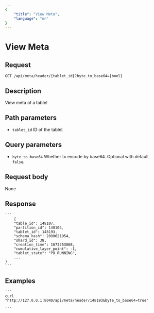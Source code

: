 ```yaml
---
{
    "title": "View Meta",
    "language": "en"
}
---
```


<!-- 
Licensed to the Apache Software Foundation (ASF) under one
or more contributor license agreements.  See the NOTICE file
distributed with this work for additional information
regarding copyright ownership.  The ASF licenses this file
to you under the Apache License, Version 2.0 (the
"License"); you may not use this file except in compliance
with the License.  You may obtain a copy of the License at

  http://www.apache.org/licenses/LICENSE-2.0

Unless required by applicable law or agreed to in writing,
software distributed under the License is distributed on an
"AS IS" BASIS, WITHOUT WARRANTIES OR CONDITIONS OF ANY
KIND, either express or implied.  See the License for the
specific language governing permissions and limitations
under the License.
-->

# View Meta

## Request

`GET /api/meta/header/{tablet_id}?byte_to_base64={bool}`

## Description

View meta of a tablet

## Path parameters

* `tablet_id`
    ID of the tablet

## Query parameters

* `byte_to_base64`
    Whether to encode by base64. Optional with default `false`.

## Request body

None

## Response

    ```
        {
        "table_id": 148107,
        "partition_id": 148104,
        "tablet_id": 148193,
        "schema_hash": 2090621954,
        "shard_id": 38,
        "creation_time": 1673253868,
        "cumulative_layer_point": -1,
        "tablet_state": "PB_RUNNING",
        ...
    }
    ```
## Examples


    ```
    curl "http://127.0.0.1:8040/api/meta/header/148193&byte_to_base64=true"

    ```

